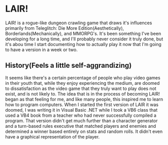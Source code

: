 LAIR!
=====

LAIR! is a rogue-like dungeon crawling game that draws it's influences primarily
from Teleglitch: Die More Edition(Aesthetically), Borderlands(Mechanically),
and MMORPG's. It's been something I've been developing for a long time, and I'll
probably never consider it truly done, but it's abou time I start documenting
how to actually play it now that I'm going to have a version in a week or two.


History(Feels a little self-aggrandizing)
-----------------------------------------

It seems like there's a certain percentage of people who play video games in
their youth that, while they enjoy experiencing the medium, are doomed to
dissatisfaction as the video game that they truly want to play does not exist,
and is not likely to. The idea that is in the process of becoming LAIR! began
as that feeling for me, and like many people, this inspired me to learn how to
program computers. When I started the first version of LAIR it was doomed, I was
writing it in Visual Basic .NET while I took a VB6 class that used a VB4 book
from a teacher who had never successfully compiled a program. That version
didn't get much further than a character generator and a turn-based rules
executive that matched players and enemies and determined a winner based
entirely on stats and random rolls. It didn't even have a graphical
representation of the player.